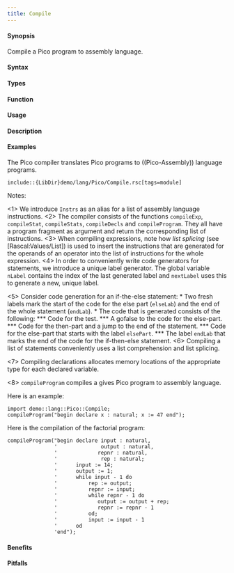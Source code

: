 ```yaml
---
title: Compile
---
```


#### Synopsis

Compile a Pico program to assembly language.

#### Syntax

#### Types

#### Function
       
#### Usage

#### Description

#### Examples

The Pico compiler translates Pico programs to ((Pico-Assembly)) language programs.

```rascal
include::{LibDir}demo/lang/Pico/Compile.rsc[tags=module]
```

                
Notes:

<1> We introduce `Instrs` as an alias for a list of assembly language instructions.
<2> The compiler consists of the functions `compileExp`, `compileStat`, `compileStats`, `compileDecls` and `compileProgram`.
    They all have a program fragment as argument and return the corresponding list of instructions.
<3> When compiling expressions, note how _list splicing_ (see [Rascal:Values/List]) is used to insert the instructions that are generated for the operands of an operator into the list of instructions for the whole expression.
<4> In order to conveniently write code generators for statements, we introduce a unique label generator. The global variable `nLabel` contains
    the index of the last generated label and `nextLabel` uses this to generate a new, unique label.

<5> Consider code generation for an if-the-else statement:
    *  Two fresh labels mark the start of the code for the else part (`elseLab`) and the end of the whole statement (`endLab`).
    *  The code that is generated consists of the following:
        ***  Code for the test.
        ***  A gofalse to the code for the else-part.
        ***  Code for the then-part and a jump to the end of the statement.
        ***  Code for the else-part that starts with the label `elsePart`.
        ***  The label `endLab` that marks the end of the code for the if-then-else statement.
<6>  Compiling a list of statements conveniently uses a list comprehension and list splicing.

<7>  Compiling declarations allocates memory locations of the appropriate type for each declared variable.

<8>  `compileProgram` compiles a gives Pico program to assembly language.


Here is an example:
```rascal-shell
import demo::lang::Pico::Compile;
compileProgram("begin declare x : natural; x := 47 end");
```
Here is the compilation of the factorial program:
```rascal-shell,continue
compileProgram("begin declare input : natural,  
               '              output : natural,           
               '             repnr : natural,
               '              rep : natural;
               '      input := 14;
               '      output := 1;
               '      while input - 1 do        
               '          rep := output;
               '          repnr := input;
               '          while repnr - 1 do
               '             output := output + rep;
               '             repnr := repnr - 1
               '          od;
               '          input := input - 1
               '      od
               'end");
```

#### Benefits

#### Pitfalls

